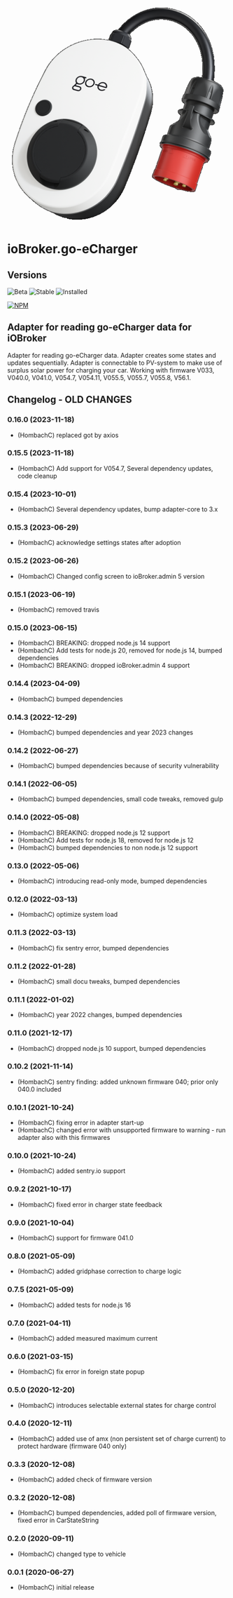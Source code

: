 ![Logo](admin/go-eCharger.png)

# ioBroker.go-eCharger

## Versions

![Beta](https://img.shields.io/npm/v/iobroker.go-e-charger.svg?color=red&label=beta)
![Stable](https://iobroker.live/badges/go-e-charger-stable.svg)
![Installed](https://iobroker.live/badges/go-e-charger-installed.svg)

[![NPM](https://nodei.co/npm/iobroker.go-e-charger.png?downloads=true)](https://nodei.co/npm/iobroker.go-e-charger/)

## Adapter for reading go-eCharger data for iOBroker
Adapter for reading go-eCharger data. Adapter creates some states and updates sequentially. Adapter is connectable to PV-system to make use of surplus solar power for charging your car. Working with firmware V033, V040.0, V041.0, V054.7, V054.11, V055.5, V055.7, V055.8, V56.1.

## Changelog - OLD CHANGES

### 0.16.0 (2023-11-18)

- (HombachC) replaced got by axios

### 0.15.5 (2023-11-18)

- (HombachC) Add support for V054.7, Several dependency updates, code cleanup

### 0.15.4 (2023-10-01)

- (HombachC) Several dependency updates, bump adapter-core to 3.x

### 0.15.3 (2023-06-29)

- (HombachC) acknowledge settings states after adoption

### 0.15.2 (2023-06-26)

- (HombachC) Changed config screen to ioBroker.admin 5 version

### 0.15.1 (2023-06-19)

* (HombachC) removed travis

### 0.15.0 (2023-06-15)

- (HombachC) BREAKING: dropped node.js 14 support
- (HombachC) Add tests for node.js 20, removed for node.js 14, bumped dependencies
- (HombachC) BREAKING: dropped ioBroker.admin 4 support

### 0.14.4 (2023-04-09)

- (HombachC) bumped dependencies

### 0.14.3 (2022-12-29)

- (HombachC) bumped dependencies and year 2023 changes

### 0.14.2 (2022-06-27)

- (HombachC) bumped dependencies because of security vulnerability

### 0.14.1 (2022-06-05)

- (HombachC) bumped dependencies, small code tweaks, removed gulp

### 0.14.0 (2022-05-08)

- (HombachC) BREAKING: dropped node.js 12 support
- (HombachC) Add tests for node.js 18, removed for node.js 12
- (HombachC) bumped dependencies to non node.js 12 support

### 0.13.0 (2022-05-06)

- (HombachC) introducing read-only mode, bumped dependencies

### 0.12.0 (2022-03-13)

- (HombachC) optimize system load

### 0.11.3 (2022-03-13)

- (HombachC) fix sentry error, bumped dependencies

### 0.11.2 (2022-01-28)

- (HombachC) small docu tweaks, bumped dependencies

### 0.11.1 (2022-01-02)

- (HombachC) year 2022 changes, bumped dependencies

### 0.11.0 (2021-12-17)

- (HombachC) dropped node.js 10 support, bumped dependencies

### 0.10.2 (2021-11-14)

- (HombachC) sentry finding: added unknown firmware 040; prior only 040.0 included

### 0.10.1 (2021-10-24)

- (HombachC) fixing error in adapter start-up
- (HombachC) changed error with unsupported firmware to warning - run adapter also with this firmwares

### 0.10.0 (2021-10-24)

- (HombachC) added sentry.io support

### 0.9.2 (2021-10-17)

- (HombachC) fixed error in charger state feedback

### 0.9.0 (2021-10-04)

- (HombachC) support for firmware 041.0 

### 0.8.0 (2021-05-09)

- (HombachC) added gridphase correction to charge logic

### 0.7.5 (2021-05-09)

- (HombachC) added tests for node.js 16

### 0.7.0 (2021-04-11)

- (HombachC) added measured maximum current 

### 0.6.0 (2021-03-15)

- (HombachC) fix error in foreign state popup

### 0.5.0 (2020-12-20)

- (HombachC) introduces selectable external states for charge control

### 0.4.0 (2020-12-11)

- (HombachC) added use of amx (non persistent set of charge current) to protect hardware (firmware 040 only)

### 0.3.3 (2020-12-08)

- (HombachC) added check of firmware version

### 0.3.2 (2020-12-08)

- (HombachC) bumped dependencies, added poll of firmware version, fixed error in CarStateString

### 0.2.0 (2020-09-11)

- (HombachC) changed type to vehicle

### 0.0.1 (2020-06-27)

- (HombachC) initial release
